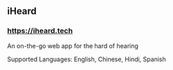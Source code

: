 ## iHeard

### https://iheard.tech

An on-the-go web app for the hard of hearing

Supported Languages: English, Chinese, Hindi, Spanish

